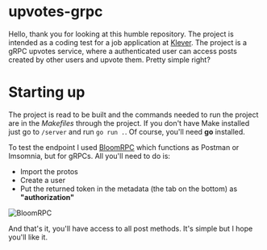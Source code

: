 # upvotes-grpc
Hello, thank you for looking at this humble repository. The project is intended as a coding test for a job application at [Klever](https://klever.io/).
The project is a gRPC upvotes service, where a authenticated user can access posts created by other users and upvote them. Pretty simple right?

# Starting up
The project is read to be built and the commands needed to run the project are in the *Makefiles* through the project. If you don't have Make installed just go to `/server` and run `go run .`. Of course, you'll need **go** installed.

To test the endpoint I used [BloomRPC](https://github.com/bloomrpc/bloomrpc) which functions as Postman or Imsomnia, but for gRPCs.
All you'll need to do is:
* Import the protos
* Create a user
* Put the returned token in the metadata (the tab on the bottom) as **"authorization"**

![BloomRPC](https://user-images.githubusercontent.com/79415003/165082011-af7bc8b7-21b5-4646-8e97-03464559c242.png)

And that's it, you'll have access to all post methods. It's simple but I hope you'll like it.
